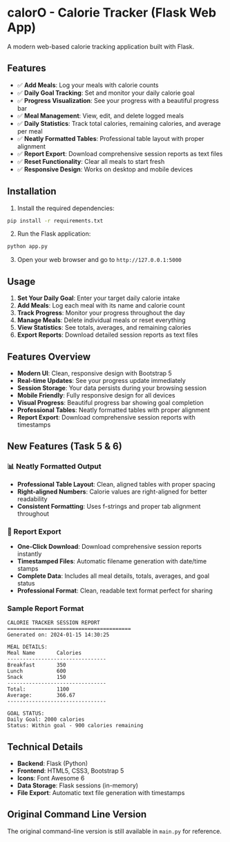 # calorO - Calorie Tracker (Flask Web App)

A modern web-based calorie tracking application built with Flask.

## Features

- ✅ **Add Meals**: Log your meals with calorie counts
- ✅ **Daily Goal Tracking**: Set and monitor your daily calorie goal
- ✅ **Progress Visualization**: See your progress with a beautiful progress bar
- ✅ **Meal Management**: View, edit, and delete logged meals
- ✅ **Daily Statistics**: Track total calories, remaining calories, and average per meal
- ✅ **Neatly Formatted Tables**: Professional table layout with proper alignment
- ✅ **Report Export**: Download comprehensive session reports as text files
- ✅ **Reset Functionality**: Clear all meals to start fresh
- ✅ **Responsive Design**: Works on desktop and mobile devices

## Installation

1. Install the required dependencies:
```bash
pip install -r requirements.txt
```

2. Run the Flask application:
```bash
python app.py
```

3. Open your web browser and go to `http://127.0.0.1:5000`

## Usage

1. **Set Your Daily Goal**: Enter your target daily calorie intake
2. **Add Meals**: Log each meal with its name and calorie count
3. **Track Progress**: Monitor your progress throughout the day
4. **Manage Meals**: Delete individual meals or reset everything
5. **View Statistics**: See totals, averages, and remaining calories
6. **Export Reports**: Download detailed session reports as text files

## Features Overview

- **Modern UI**: Clean, responsive design with Bootstrap 5
- **Real-time Updates**: See your progress update immediately
- **Session Storage**: Your data persists during your browsing session
- **Mobile Friendly**: Fully responsive design for all devices
- **Visual Progress**: Beautiful progress bar showing goal completion
- **Professional Tables**: Neatly formatted tables with proper alignment
- **Report Export**: Download comprehensive session reports with timestamps

## New Features (Task 5 & 6)

### 📊 Neatly Formatted Output
- **Professional Table Layout**: Clean, aligned tables with proper spacing
- **Right-aligned Numbers**: Calorie values are right-aligned for better readability
- **Consistent Formatting**: Uses f-strings and proper tab alignment throughout

### 📁 Report Export
- **One-Click Download**: Download comprehensive session reports instantly
- **Timestamped Files**: Automatic filename generation with date/time stamps
- **Complete Data**: Includes all meal details, totals, averages, and goal status
- **Professional Format**: Clean, readable text format perfect for sharing

### Sample Report Format
```
CALORIE TRACKER SESSION REPORT
========================================
Generated on: 2024-01-15 14:30:25

MEAL DETAILS:
Meal Name		Calories
--------------------------------
Breakfast		350
Lunch			600
Snack			150
--------------------------------
Total:			1100
Average:		366.67
--------------------------------

GOAL STATUS:
Daily Goal: 2000 calories
Status: Within goal - 900 calories remaining
```

## Technical Details

- **Backend**: Flask (Python)
- **Frontend**: HTML5, CSS3, Bootstrap 5
- **Icons**: Font Awesome 6
- **Data Storage**: Flask sessions (in-memory)
- **File Export**: Automatic text file generation with timestamps

## Original Command Line Version

The original command-line version is still available in `main.py` for reference.

